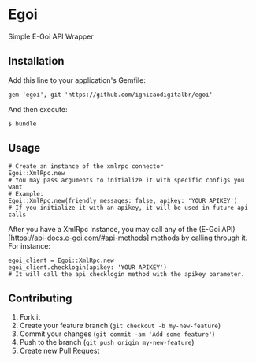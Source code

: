 # Egoi

Simple E-Goi API Wrapper

## Installation

Add this line to your application's Gemfile:

    gem 'egoi', git 'https://github.com/ignicaodigitalbr/egoi'

And then execute:

    $ bundle

## Usage

```
# Create an instance of the xmlrpc connector
Egoi::XmlRpc.new
# You may pass arguments to initialize it with specific configs you want
# Example:
Egoi::XmlRpc.new(friendly_messages: false, apikey: 'YOUR APIKEY')
# If you initialize it with an apikey, it will be used in future api calls
```
After you have a XmlRpc instance, you may call any of the (E-Goi API)[https://api-docs.e-goi.com/#api-methods]
methods by calling through it. For instance:
```
egoi_client = Egoi::XmlRpc.new
egoi_client.checklogin(apikey: 'YOUR APIKEY')
# It will call the api checklogin method with the apikey parameter.
```

## Contributing

1. Fork it
2. Create your feature branch (`git checkout -b my-new-feature`)
3. Commit your changes (`git commit -am 'Add some feature'`)
4. Push to the branch (`git push origin my-new-feature`)
5. Create new Pull Request

